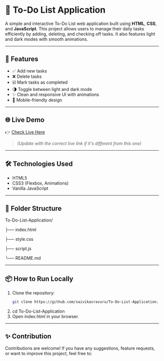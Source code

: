 # 📝 To-Do List Application

A simple and interactive To-Do List web application built using **HTML**, **CSS**, and **JavaScript**. This project allows users to manage their daily tasks efficiently by adding, deleting, and checking off tasks. It also features light and dark modes with smooth animations.

---

## 🚀 Features

- ✅ Add new tasks
- ❌ Delete tasks 
- ☑️ Mark tasks as completed
- 🌗 Toggle between light and dark mode
- ✨ Clean and responsive UI with animations
- 📱 Mobile-friendly design

---


## 🌐 Live Demo

👉 [Check Live Here](https://digital-clock-phi-lemon.vercel.app/)  
> _(Update with the correct live link if it's different from this one)_ 

---

## 🛠️ Technologies Used

- HTML5
- CSS3 (Flexbox, Animations)
- Vanilla JavaScript

---

## 📂 Folder Structure

To-Do-List-Application/

├── index.html

├── style.css

├── script.js

└── README.md


---

## 📦 How to Run Locally

1. Clone the repository:
   ```bash
   git clone https://github.com/saivikasravuru/To-Do-List-Application.git
2. cd To-Do-List-Application
3. Open index.html in your browser.
---
## ✨ Contribution

Contributions are welcome! If you have any suggestions, feature requests, or want to improve this project, feel free to:

